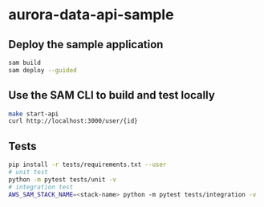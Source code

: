 # aurora-data-api-sample

## Deploy the sample application

```bash
sam build
sam deploy --guided
```

## Use the SAM CLI to build and test locally

```bash
make start-api
curl http://localhost:3000/user/{id}
```

## Tests

```bash
pip install -r tests/requirements.txt --user
# unit test
python -m pytest tests/unit -v
# integration test
AWS_SAM_STACK_NAME=<stack-name> python -m pytest tests/integration -v
```
